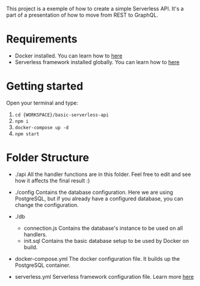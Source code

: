 This project is a exemple of how to create a simple Serverless API. It's a part of a presentation of how to move from REST to GraphQL.

# Requirements

- Docker installed. You can learn how to [here](https://docs.docker.com/v17.12/)
- Serverless framework installed globally. You can learn how to [here](https://serverless.com/framework/docs/getting-started/)

# Getting started

Open your terminal and type:
1. `cd {WORKSPACE}/basic-serverless-api`
2. `npm i`
3. `docker-compose up -d`
4. `npm start`

# Folder Structure

- ./api
  All the handler functions are in this folder. Feel free to edit and see how it affects the final result :)

- ./config
  Contains the database configuration. Here we are using PostgreSQL, but if you already have a configured database, you can change the configuration.

- ./db
  - connection.js
    Contains the database's instance to be used on all handlers.
  - init.sql
    Contains the basic database setup to be used by Docker on build.

- docker-compose.yml
  The docker configuration file. It builds up the PostgreSQL container.

- serverless.yml
  Serverless framework configuration file. Learn more [here](https://serverless.com/framework/docs/getting-started/)

  